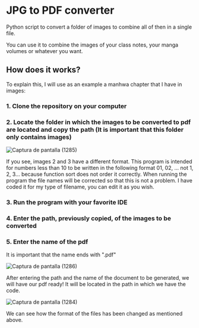 # JPG to PDF converter

Python script to convert a folder of images to combine all of then in a single file.

You can use it to combine the images of your class notes, your manga volumes or whatever you want.

## How does it works?

To explain this, I will use as an example a manhwa chapter that I have in images:

### 1. Clone the repository on your computer

### 2. Locate the folder in which the images to be converted to pdf are located and copy the path (It is important that this folder only contains images) 

![Captura de pantalla (1285)](https://user-images.githubusercontent.com/16228113/183226601-4eb7414d-d377-46d4-b1ab-36371aed3c59.png)

If you see, images 2 and 3 have a different format. This program is intended for numbers less than 10 to be written in the following format 01, 02, ... not 1, 2, 3... because function sort does not order it correctly. When running the program the file names will be corrected so that this is not a problem.
I have coded it for my type of filename, you can edit it as you wish.

### 3. Run the program with your favorite IDE

### 4. Enter the path, previously copied, of the images to be converted

### 5. Enter the name of the pdf

It is important that the name ends with ".pdf"

![Captura de pantalla (1286)](https://user-images.githubusercontent.com/16228113/183226613-48412aa4-f991-48b3-bf2b-d611e1fcbfad.png)

After entering the path and the name of the document to be generated, we will have our pdf ready! It will be located in the path in which we have the code.

![Captura de pantalla (1284)](https://user-images.githubusercontent.com/16228113/183226681-b641636a-7193-4140-89b2-d0b8acb3150b.png)

We can see how the format of the files has been changed as mentioned above.


